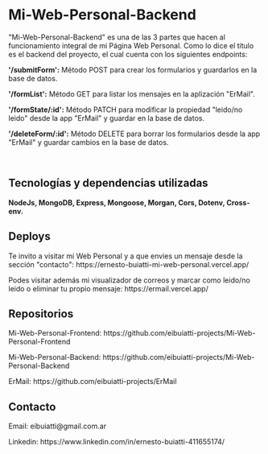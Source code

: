 <h1>Mi-Web-Personal-Backend</h1> 

<p> "Mi-Web-Personal-Backend" es una de las 3 partes que hacen al funcionamiento integral de mi Página Web Personal. Como lo dice el título es el backend del proyecto, el cual cuenta con los siguientes endpoints:
<p><strong>'/submitForm':</strong> Método POST para crear los formularios y guardarlos en la base de datos.</p>
<p><strong>'/formList':</strong> Método GET para listar los mensajes en la aplización "ErMail".</p>
<p><strong>'/formState/:id':</strong> Método PATCH para modificar la propiedad "leido/no leido" desde la app "ErMail" y guardar en la base de datos.</p>
<p><strong>'/deleteForm/:id':</strong> Método DELETE para borrar los formularios desde la app "ErMail" y guardar cambios en la base de datos.</p><br>

<h2>Tecnologías y dependencias utilizadas</h2>
<p><strong>NodeJs, MongoDB, Express, Mongoose, Morgan, Cors, Dotenv, Cross-env. </strong> </p>

<h2>Deploys</h2>
<p>Te invito a visitar mi Web Personal y a que envies un mensaje desde la sección "contacto": https://ernesto-buiatti-mi-web-personal.vercel.app/</p>
<p>Podes visitar además mi visualizador de correos y marcar como leido/no leido o eliminar tu propio mensaje: https://ermail.vercel.app/</p>

<h2>Repositorios</h2>
<p>Mi-Web-Personal-Frontend: https://github.com/eibuiatti-projects/Mi-Web-Personal-Frontend</p>
<p>Mi-Web-Personal-Backend: https://github.com/eibuiatti-projects/Mi-Web-Personal-Backend</p>
<p>ErMail: https://github.com/eibuiatti-projects/ErMail</p>
<h2>Contacto</h2>
<p>Email: eibuiatti@gmail.com.ar</p>
<p>Linkedin: https://www.linkedin.com/in/ernesto-buiatti-411655174/</p>
